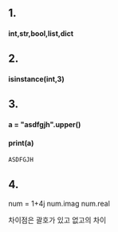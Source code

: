 ## 1.

#### int,str,bool,list,dict

## 2.

#### isinstance(int,3)

## 3.

#### a = "asdfgjh".upper()

#### print(a)

```
ASDFGJH
```

## 4.

num =  1+4j
num.imag
num.real

차이점은 괄호가 있고 없고의 차이







